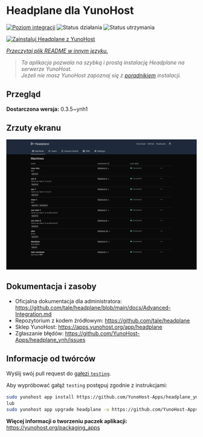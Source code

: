 <!--
To README zostało automatycznie wygenerowane przez <https://github.com/YunoHost/apps/tree/master/tools/readme_generator>
Nie powinno być ono edytowane ręcznie.
-->

# Headplane dla YunoHost

[![Poziom integracji](https://apps.yunohost.org/badge/integration/headplane)](https://ci-apps.yunohost.org/ci/apps/headplane/)
![Status działania](https://apps.yunohost.org/badge/state/headplane)
![Status utrzymania](https://apps.yunohost.org/badge/maintained/headplane)

[![Zainstaluj Headplane z YunoHost](https://install-app.yunohost.org/install-with-yunohost.svg)](https://install-app.yunohost.org/?app=headplane)

*[Przeczytaj plik README w innym języku.](./ALL_README.md)*

> *Ta aplikacja pozwala na szybką i prostą instalację Headplane na serwerze YunoHost.*  
> *Jeżeli nie masz YunoHost zapoznaj się z [poradnikiem](https://yunohost.org/install) instalacji.*

## Przegląd



**Dostarczona wersja:** 0.3.5~ynh1

## Zrzuty ekranu

![Zrzut ekranu z Headplane](./doc/screenshots/screenshot.png)

## Dokumentacja i zasoby

- Oficjalna dokumentacja dla administratora: <https://github.com/tale/headplane/blob/main/docs/Advanced-Integration.md>
- Repozytorium z kodem źródłowym: <https://github.com/tale/headplane>
- Sklep YunoHost: <https://apps.yunohost.org/app/headplane>
- Zgłaszanie błędów: <https://github.com/YunoHost-Apps/headplane_ynh/issues>

## Informacje od twórców

Wyślij swój pull request do [gałęzi `testing`](https://github.com/YunoHost-Apps/headplane_ynh/tree/testing).

Aby wypróbować gałąź `testing` postępuj zgodnie z instrukcjami:

```bash
sudo yunohost app install https://github.com/YunoHost-Apps/headplane_ynh/tree/testing --debug
lub
sudo yunohost app upgrade headplane -u https://github.com/YunoHost-Apps/headplane_ynh/tree/testing --debug
```

**Więcej informacji o tworzeniu paczek aplikacji:** <https://yunohost.org/packaging_apps>
